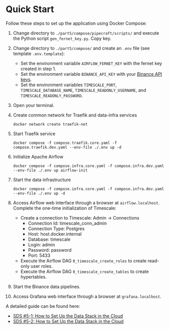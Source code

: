 # Quick Start

Follow these steps to set up the application using Docker Compose:

1. Change directory to `./part5/compose/pipecraft/scripts/` and execute the Python script `gen_fernet_key.py`. Copy key.
2. Change directory to `./part5/compose/` and create an `.env` file (see template `.env.template`):
    * Set the environment variable `AIRFLOW_FERNET_KEY` with the fernet key created in step 1.
    * Set the environment variable `BINANCE_API_KEY` with
      your [Binance API keys](https://www.binance.com/en/support/faq/how-to-create-api-keys-on-binance-360002502072).
    * Set the environment variables `TIMESCALE_PORT`, `TIMESCALE_DATABASE_NAME`, `TIMESCALE_READONLY_USERNAME`, and
      `TIMESCALE_READONLY_PASSWORD`.
3. Open your terminal.
4. Create common network for Traefik and data-infra services
   ```
   docker network create traefik-net
   ```
5. Start Traefik service

   ```
   docker compose -f compose.traefik.core.yaml -f compose.traefik.dev.yaml --env-file ./.env up -d
   ```
6. Initialize Apache Airflow

   ```
   docker compose -f compose.infra.core.yaml -f compose.infra.dev.yaml --env-file ./.env up airflow-init
   ```

7. Start the data infrastructure 

   ```   
   docker compose -f compose.infra.core.yaml -f compose.infra.dev.yaml --env-file ./.env up -d
   ```

8. Access Airflow web interface through a browser at ``airflow.localhost``. Complete the one-time
   initialization of Timescale:
    - Create a connection to Timescale: Admin → Connections
        * Connection Id: timescale_conn_admin
        * Connection Type: Postgres
        * Host: host.docker.internal
        * Database: timescale
        * Login: admin
        * Password: password
        * Port: 5433
    - Execute the Airflow DAG `0_timescale_create_roles` to create read-only user roles.
    - Execute the Airflow DAG `0_timescale_create_tables` to create hypertables.
9. Start the Binance data pipelines.
10. Access Grafana web interface through a browser at ``grafana.localhost``.

A detailed guide can be found
here:
* [SDS #5-1: How to Set Up the Data Stack in the Cloud](https://x.com/bylethquant/status/1835662178571190627)
* [SDS #5-2: How to Set Up the Data Stack in the Cloud](https://x.com/bylethquant/status/1836390688524767387)
